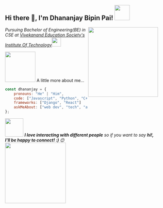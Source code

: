 <h2>Hi there &#128075;, I'm Dhananjay Bipin Pai! <img src="https://bardotbrush.com/wp-content/uploads/2019/04/Untitled_Artwork-2.gif" width="50"></h2>
<img align='right' src="https://blog.commlabindia.com/wp-content/uploads/2019/07/animated-gifs-corporate-training.gif" width="230">
<p><em>Pursuing Bachelor of Engineering(BE) in CSE at <a href="https://vesit.ves.ac.in/">Vivekanand Education Society's Institute Of Technology</a><img src="https://media.giphy.com/media/WUlplcMpOCEmTGBtBW/giphy.gif" width="30"> 
</em></p>
 <img src="https://media.tenor.com/images/3bb501ec494d3db353118072144962b1/tenor.gif" width="100"> A little more about me...  

```javascript
const dhananjay = {
    pronouns: "He" | "Him",
    code: ["Javascript", "Python", "C++", "C"],
    frameworks: ["Django", "React"]
    askMeAbout: ["web dev", "tech", "app dev", "sports"],
};
```

<img src="https://media.giphy.com/media/LnQjpWaON8nhr21vNW/giphy.gif" width="60"> <em><b>I love interacting with different people</b> so if you want to say <b>hi!, I'll be happy to connect! :) </b> 😊</em>
<br>
<img src="https://media.tenor.com/images/53676346a29801bdbf00c768004645d8/tenor.gif" width='200'>
